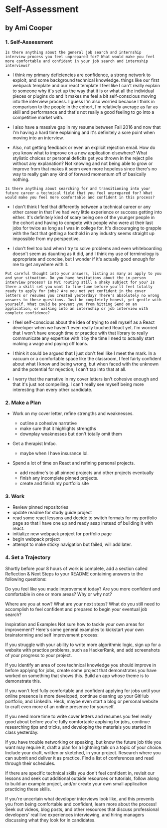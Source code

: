 # Self-Assessment
## by Ami Cooper


### 1. Self-Assessment
`Is there anything about the general job search and internship interview process you feel unprepared for? What would make you feel more comfortable and confident in your job search and internship interviews?`
* I think my primary deficiencies are confidence, a strong network to exploit, and some background technical knowledge. things like our first webpack template and our react template I feel like I can't really explain to someone why it's set up the way that it is or what all the individual pieces or plugins do and it makes me feel a bit self-conscious moving into the interview process. I guess I'm also worried because I think in comparison to the people in the cohort, I'm relatively average as far as skill and performance and that's not really a good feeling to go into a competitive market with.

* I also have a massive gap in my resume between Fall 2016 and now that I'm having a hard time explaining and it's definitely a sore point when moving into an interview.

* Also, not getting feedback or even an explicit rejection email. How do you know what to improve on a new application elsewhere? What stylistic choices or personal deficits get you thrown in the reject pile without any explanation? Not knowing and not being able to grow or improve from that makes it seem even more hopeless since there's no way to really gain any kind of forward momentum off of basically nothing.

`Is there anything about searching for and transitioning into your future career a technical field that you feel unprepared for? What would make you feel more comfortable and confident in this process?`
* I don't think I feel that differently between a technical career or any other career in that I've had very little experience or success getting into either. It's definitely kind of scary being one of the younger people in the cohort and having to compete with people who were at their last jobs for twice as long as I was in college for. It's discouraging to grapple with the fact that getting a foothold in any industry seems straight up impossible from my perspective.

* I don't feel too bad when I try to solve problems and even whiteboarding doesn't seem as daunting as it did, and I think my use of terminology is appropriate and concise, but I wonder if it's actually good enough for me to get anywhere with it.

`Put careful thought into your answers, listing as many as apply to you and your situation. Do you have hesitations about the in-person interview process? Is MVC routing still a shaky subject for you? Is there a skill set you want to fine-tune before you'll feel totally ready to apply for jobs? Are you not yet confident in the cover letters or resumes you created yesterday? There's absolutely no wrong answers to these questions. Just be completely honest, yet gentle with yourself. What could be prevent you from hitting Send on an application, or walking into an internship or job interview with complete confidence?`
* I feel self-conscious about the idea of trying to sell myself as a React developer when we haven't even really touched React yet. I'm worried that I won't have enough time or practice with that library to really communicate any expertise with it by the time I need to actually start making a wage and paying off loans.

* I think it could be argued that I just don't feel like I meet the mark. In a vacuum or a comfortable space like the classroom, I feel fairly confident about what I know and being wrong, but when faced with the unknown and the potential for rejection, I can't tap into that at all.

* I worry that the narrative in my cover letters isn't cohesive enough and that it's just not compelling. I can't really see myself being more interesting than every other candidate.

### 2. Make a Plan
* Work on my cover letter, refine strengths and weaknesses.
  * outline a cohesive narrative
  * make sure that it highlights strengths
  * downplay weaknesses but don't totally omit them

* Get a therapist lmfao.
  * maybe when I have insurance lol.

* Spend a lot of time on React and refining personal projects.
  * add readme's to all pinned projects and other projects eventually
  * finish any incomplete pinned projects.
  * create and finish my portfolio site

### 3. Work
  * Review pinned repositories
  * update readme for study guide project
  * read some react lessons and decide to switch formats for my portfolio page so that i have one up and ready asap instead of building it with react.
  * initialize new webpack project for portfolio page
  * begin webpack project
  * attempt to make sticky navigation but failed, will add later.

### 4. Set a Trajectory
Shortly before your 8 hours of work is complete, add a section called Reflection & Next Steps to your README containing answers to the following questions:

Do you feel like you made improvement today? Are you more confident and comfortable in one or more areas? Why or why not?

Where are you at now? What are your next steps? What do you still need to accomplish to feel confident and prepared to begin your eventual job search?

Inspiration and Examples
Not sure how to tackle your own areas for improvement? Here's some general examples to kickstart your own brainstorming and self improvement process:

If you struggle with your ability to write more algorithmic logic, sign up for a website with practice problems, such as HackerRank, and add screenshots of your progress to your project.

If you identify an area of core technical knowledge you should improve in before applying for jobs, create some project that demonstrates you have worked on something that shows this. Build an app whose theme is to demonstrate this.

If you won't feel fully comfortable and confident applying for jobs until your online presence is more developed, continue cleaning up your GitHub portfolio, and LinkedIn. Heck, maybe even start a blog or personal website to craft even more of an online presence for yourself.

If you need more time to write cover letters and resumes you feel really good about before you're fully comfortable applying for jobs, continue researching tips and tricks, and developing the materials you started in class yesterday.

If you have trouble networking or speaking, but know the future job title you want may require it, draft a plan for a lightning talk on a topic of your choice. Include your draft, written or sketched, in your project. Research where you can submit and deliver it as practice. Find a list of conferences and read through their schedules.

If there are specific technical skills you don't feel confident in, revisit our lessons and seek out additional outside resources or tutorials, follow along to build an example project, and/or create your own small application practicing these skills.

If you're uncertain what developer interviews look like, and this prevents you from being comfortable and confident, learn more about the process! Seek out videos, blog posts, and other resources that discuss professional developers' real live experiences interviewing, and hiring managers discussing what they look for in candidates.

